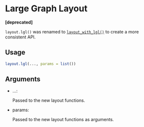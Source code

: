# Large Graph Layout

**\[deprecated\]**

`layout.lgl()` was renamed to
[`layout_with_lgl()`](https://r.igraph.org/reference/layout_with_lgl.md)
to create a more consistent API.

## Usage

``` r
layout.lgl(..., params = list())
```

## Arguments

- ...:

  Passed to the new layout functions.

- params:

  Passed to the new layout functions as arguments.
